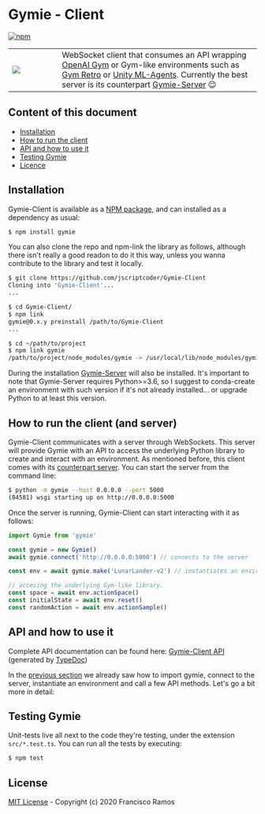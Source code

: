 # Gymie - Client

<a href="https://www.npmjs.com/package/gymie"><img alt="npm" src="https://img.shields.io/npm/v/gymie?label=NPM%20Package" /></a>

<table>
  <tbody>
    <tr>
      <td width="20%"><img src="https://raw.githubusercontent.com/jscriptcoder/Gymie-Client/master/resources/Gymie-logo.svg" align="left" /></td>
      <td>
        WebSocket client that consumes an API wrapping <a href="https://github.com/openai/gym">OpenAI Gym</a> or Gym-like environments such as <a href="https://github.com/openai/retro">Gym Retro</a> or <a href="https://github.com/Unity-Technologies/ml-agents">Unity ML-Agents</a>. Currently the best server is its counterpart <a href="https://github.com/jscriptcoder/Gymie-Server">Gymie-Server</a> 😉
      </td>
    </tr>
  </tbody>
</table>
    
## Content of this document
- [Installation](#installation)
- [How to run the client](#how-to-run-the-client-and-server)
- [API and how to use it](#api-and-how-to-use-it)
- [Testing Gymie](#testing-gymie)
- [Licence](#license)

## Installation

Gymie-Client is available as a [NPM package](https://www.npmjs.com/package/gymie), and can installed as a dependency as usual:

```bash
$ npm install gymie
```

You can also clone the repo and npm-link the library as follows, although there isn't really a good readon to do it this way, unless you wanna contribute to the library and test it locally.

```bash
$ git clone https://github.com/jscriptcoder/Gymie-Client
Cloning into 'Gymie-Client'...
...

$ cd Gymie-Client/
$ npm link
gymie@0.x.y preinstall /path/to/Gymie-Client
...

$ cd ~/path/to/project
$ npm link gymie
/path/to/project/node_modules/gymie -> /usr/local/lib/node_modules/gymie -> /path/to/Gymie-Client
```

During the installation [Gymie-Server](https://pypi.org/project/gymie/) will also be installed. It's important to note that Gymie-Server requires Python>=3.6, so I suggest to conda-create an environment with such version if it's not already installed... or upgrade Python to at least this version.

## How to run the client (and server)

Gymie-Client communicates with a server through WebSockets. This server will provide Gymie with an API to access the underlying Python library to create and interact with an environment. As mentioned before, this client comes with its [counterpart server](https://github.com/jscriptcoder/Gymie-Server). You can start the server from the command line:

```bash
$ python -m gymie --host 0.0.0.0 --port 5000
(84581) wsgi starting up on http://0.0.0.0:5000
```

Once the server is running, Gymie-Client can start interacting with it as follows:

```ts
import Gymie from 'gymie'

const gymie = new Gymie()
await gymie.connect('http://0.0.0.0:5000') // connects to the server

const env = await gymie.make('LunarLander-v2') // instantiates an environment

// accesing the underlying Gym-like library.
const space = await env.actionSpace()
const initialState = await env.reset()
const randomAction = await env.actionSample()
```

## API and how to use it

Complete API documentation can be found here: [Gymie-Client API](https://jscriptcoder.github.io/Gymie-Client) (generated by [TypeDoc](http://typedoc.org/))

In the [previous section](#how-to-run-the-client-and-server) we already saw how to import gymie, connect to the server, instantiate an environment and call a few API methods. Let's go a bit more in detail:


## Testing Gymie

Unit-tests live all next to the code they're testing, under the extension `src/*.test.ts`. You can run all the tests by executing:
```bash
$ npm test
```

## License

[MIT License](LICENSE) - Copyright (c) 2020 Francisco Ramos
